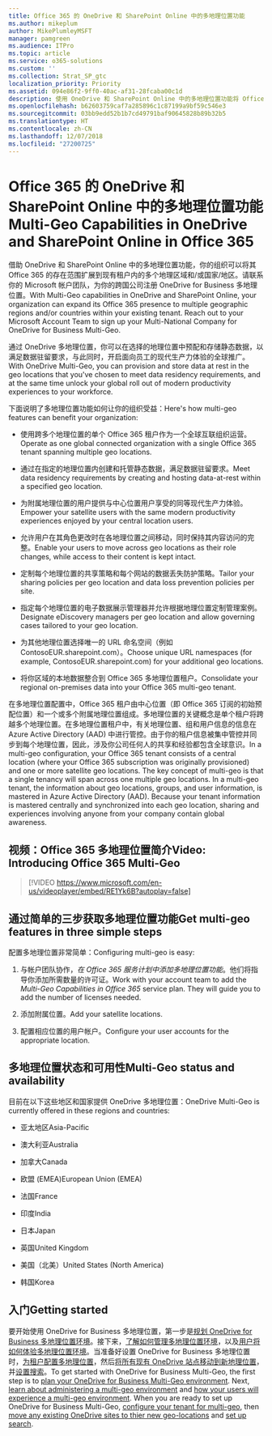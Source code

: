 ```yaml
---
title: Office 365 的 OneDrive 和 SharePoint Online 中的多地理位置功能
ms.author: mikeplum
author: MikePlumleyMSFT
manager: pamgreen
ms.audience: ITPro
ms.topic: article
ms.service: o365-solutions
ms.custom: ''
ms.collection: Strat_SP_gtc
localization_priority: Priority
ms.assetid: 094e86f2-9ff0-40ac-af31-28fcaba00c1d
description: 使用 OneDrive 和 SharePoint Online 中的多地理位置功能将 Office 365 的状态扩展到多个地理位置区域。
ms.openlocfilehash: b62603759caf7a285896c1c87199a9bf59c546e3
ms.sourcegitcommit: 03bb9edd52b1b7cd49791baf90645828b89b32b5
ms.translationtype: HT
ms.contentlocale: zh-CN
ms.lasthandoff: 12/07/2018
ms.locfileid: "27200725"
---
```

# <a name="multi-geo-capabilities-in-onedrive-and-sharepoint-online-in-office-365"></a><span data-ttu-id="ca3cc-103">Office 365 的 OneDrive 和 SharePoint Online 中的多地理位置功能</span><span class="sxs-lookup"><span data-stu-id="ca3cc-103">Multi-Geo Capabilities in OneDrive and SharePoint Online in Office 365</span></span>

<span data-ttu-id="ca3cc-p101">借助 OneDrive 和 SharePoint Online 中的多地理位置功能，你的组织可以将其 Office 365 的存在范围扩展到现有租户内的多个地理区域和/或国家/地区。请联系你的 Microsoft 帐户团队，为你的跨国公司注册 OneDrive for Business 多地理位置。</span><span class="sxs-lookup"><span data-stu-id="ca3cc-p101">With Multi-Geo capabilities in OneDrive and SharePoint Online, your organization can expand its Office 365 presence to multiple geographic regions and/or countries within your existing tenant. Reach out to your Microsoft Account Team to sign up your Multi-National Company for OneDrive for Business Multi-Geo.</span></span>
  
<span data-ttu-id="ca3cc-106">通过 OneDrive 多地理位置，你可以在选择的地理位置中预配和存储静态数据，以满足数据驻留要求，与此同时，开启面向员工的现代生产力体验的全球推广。</span><span class="sxs-lookup"><span data-stu-id="ca3cc-106">With OneDrive Multi-Geo, you can provision and store data at rest in the geo locations that you've chosen to meet data residency requirements, and at the same time unlock your global roll out of modern productivity experiences to your workforce.</span></span>
  
<span data-ttu-id="ca3cc-107">下面说明了多地理位置功能如何让你的组织受益：</span><span class="sxs-lookup"><span data-stu-id="ca3cc-107">Here's how multi-geo features can benefit your organization:</span></span>
  
- <span data-ttu-id="ca3cc-108">使用跨多个地理位置的单个 Office 365 租户作为一个全球互联组织运营。</span><span class="sxs-lookup"><span data-stu-id="ca3cc-108">Operate as one global connected organization with a single Office 365 tenant spanning multiple geo locations.</span></span>
    
- <span data-ttu-id="ca3cc-109">通过在指定的地理位置内创建和托管静态数据，满足数据驻留要求。</span><span class="sxs-lookup"><span data-stu-id="ca3cc-109">Meet data residency requirements by creating and hosting data-at-rest within a specified geo location.</span></span>
    
- <span data-ttu-id="ca3cc-110">为附属地理位置的用户提供与中心位置用户享受的同等现代生产力体验。</span><span class="sxs-lookup"><span data-stu-id="ca3cc-110">Empower your satellite users with the same modern productivity experiences enjoyed by your central location users.</span></span>
    
- <span data-ttu-id="ca3cc-111">允许用户在其角色更改时在各地理位置之间移动，同时保持其内容访问的完整。</span><span class="sxs-lookup"><span data-stu-id="ca3cc-111">Enable your users to move across geo locations as their role changes, while access to their content is kept intact.</span></span>
    
- <span data-ttu-id="ca3cc-112">定制每个地理位置的共享策略和每个网站的数据丢失防护策略。</span><span class="sxs-lookup"><span data-stu-id="ca3cc-112">Tailor your sharing policies per geo location and data loss prevention policies per site.</span></span>
    
- <span data-ttu-id="ca3cc-113">指定每个地理位置的电子数据展示管理器并允许根据地理位置定制管理案例。</span><span class="sxs-lookup"><span data-stu-id="ca3cc-113">Designate eDiscovery managers per geo location and allow governing cases tailored to your geo location.</span></span>
    
- <span data-ttu-id="ca3cc-114">为其他地理位置选择唯一的 URL 命名空间（例如 ContosoEUR.sharepoint.com）。</span><span class="sxs-lookup"><span data-stu-id="ca3cc-114">Choose unique URL namespaces (for example, ContosoEUR.sharepoint.com) for your additional geo locations.</span></span>
    
- <span data-ttu-id="ca3cc-115">将你区域的本地数据整合到 Office 365 多地理位置租户。</span><span class="sxs-lookup"><span data-stu-id="ca3cc-115">Consolidate your regional on-premises data into your Office 365 multi-geo tenant.</span></span>
    
<span data-ttu-id="ca3cc-p102">在多地理位置配置中，Office 365 租户由中心位置（即 Office 365 订阅的初始预配位置）和一个或多个附属地理位置组成。多地理位置的关键概念是单个租户将跨越多个地理位置。在多地理位置租户中，有关地理位置、组和用户信息的信息在 Azure Active Directory (AAD) 中进行管控。由于你的租户信息被集中管控并同步到每个地理位置，因此，涉及你公司任何人的共享和经验都包含全球意识。</span><span class="sxs-lookup"><span data-stu-id="ca3cc-p102">In a multi-geo configuration, your Office 365 tenant consists of a central location (where your Office 365 subscription was originally provisioned) and one or more satellite geo locations. The key concept of multi-geo is that a single tenancy will span across one multiple geo locations. In a multi-geo tenant, the information about geo locations, groups, and user information, is mastered in Azure Active Directory (AAD). Because your tenant information is mastered centrally and synchronized into each geo location, sharing and experiences involving anyone from your company contain global awareness.</span></span>

## <a name="video-introducing-office-365-multi-geo"></a><span data-ttu-id="ca3cc-120">视频：Office 365 多地理位置简介</span><span class="sxs-lookup"><span data-stu-id="ca3cc-120">Video: Introducing Office 365 Multi-Geo</span></span>

> [!VIDEO https://www.microsoft.com/en-us/videoplayer/embed/RE1Yk6B?autoplay=false]
  
## <a name="get-multi-geo-features-in-three-simple-steps"></a><span data-ttu-id="ca3cc-121">通过简单的三步获取多地理位置功能</span><span class="sxs-lookup"><span data-stu-id="ca3cc-121">Get multi-geo features in three simple steps</span></span>

<span data-ttu-id="ca3cc-122">配置多地理位置非常简单：</span><span class="sxs-lookup"><span data-stu-id="ca3cc-122">Configuring multi-geo is easy:</span></span>
  
1. <span data-ttu-id="ca3cc-p103">与帐户团队协作，_在 Office 365 服务计划中添加多地理位置功能_。他们将指导你添加所需数量的许可证。</span><span class="sxs-lookup"><span data-stu-id="ca3cc-p103">Work with your account team to add the _Multi-Geo Capabilities in Office 365_ service plan. They will guide you to add the number of licenses needed.</span></span>
    
2. <span data-ttu-id="ca3cc-125">添加附属位置。</span><span class="sxs-lookup"><span data-stu-id="ca3cc-125">Add your satellite locations.</span></span>
    
3. <span data-ttu-id="ca3cc-126">配置相应位置的用户帐户。</span><span class="sxs-lookup"><span data-stu-id="ca3cc-126">Configure your user accounts for the appropriate location.</span></span>
    
## <a name="multi-geo-status-and-availability"></a><span data-ttu-id="ca3cc-127">多地理位置状态和可用性</span><span class="sxs-lookup"><span data-stu-id="ca3cc-127">Multi-Geo status and availability</span></span>

<span data-ttu-id="ca3cc-128">目前在以下这些地区和国家提供 OneDrive 多地理位置：</span><span class="sxs-lookup"><span data-stu-id="ca3cc-128">OneDrive Multi-Geo is currently offered in these regions and countries:</span></span>
  
- <span data-ttu-id="ca3cc-129">亚太地区</span><span class="sxs-lookup"><span data-stu-id="ca3cc-129">Asia-Pacific</span></span>

- <span data-ttu-id="ca3cc-130">澳大利亚</span><span class="sxs-lookup"><span data-stu-id="ca3cc-130">Australia</span></span>

- <span data-ttu-id="ca3cc-131">加拿大</span><span class="sxs-lookup"><span data-stu-id="ca3cc-131">Canada</span></span>

- <span data-ttu-id="ca3cc-132">欧盟 (EMEA)</span><span class="sxs-lookup"><span data-stu-id="ca3cc-132">European Union (EMEA)</span></span>

- <span data-ttu-id="ca3cc-133">法国</span><span class="sxs-lookup"><span data-stu-id="ca3cc-133">France</span></span>

- <span data-ttu-id="ca3cc-134">印度</span><span class="sxs-lookup"><span data-stu-id="ca3cc-134">India</span></span>

- <span data-ttu-id="ca3cc-135">日本</span><span class="sxs-lookup"><span data-stu-id="ca3cc-135">Japan</span></span>

- <span data-ttu-id="ca3cc-136">英国</span><span class="sxs-lookup"><span data-stu-id="ca3cc-136">United Kingdom</span></span>

- <span data-ttu-id="ca3cc-137">美国（北美）</span><span class="sxs-lookup"><span data-stu-id="ca3cc-137">United States (North America)</span></span>

- <span data-ttu-id="ca3cc-138">韩国</span><span class="sxs-lookup"><span data-stu-id="ca3cc-138">Korea</span></span>

## <a name="getting-started"></a><span data-ttu-id="ca3cc-139">入门</span><span class="sxs-lookup"><span data-stu-id="ca3cc-139">Getting started</span></span>

<span data-ttu-id="ca3cc-p104">要开始使用 OneDrive for Business 多地理位置，第一步是[规划 OneDrive for Business 多地理位置环境](plan-for-multi-geo.md)。接下来，[了解如何管理多地理位置环境](administering-a-multi-geo-environment.md)，以及[用户将如何体验多地理位置环境](multi-geo-user-experience.md)。当准备好设置 OneDrive for Business 多地理位置时，[为租户配置多地理位置](multi-geo-tenant-configuration.md)，然后[将所有现有 OneDrive 站点移动到新地理位置](move-onedrive-between-geo-locations.md)，并[设置搜索](configure-search-for-multi-geo.md)。</span><span class="sxs-lookup"><span data-stu-id="ca3cc-p104">To get started with OneDrive for Business Multi-Geo, the first step is to [plan your OneDrive for Business Multi-Geo environment](plan-for-multi-geo.md). Next, [learn about administering a multi-geo environment](administering-a-multi-geo-environment.md) and [how your users will experience a multi-geo environment](multi-geo-user-experience.md). When you are ready to set up OneDrive for Business Multi-Geo, [configure your tenant for multi-geo](multi-geo-tenant-configuration.md), then [move any existing OneDrive sites to thier new geo-locations](move-onedrive-between-geo-locations.md) and [set up search](configure-search-for-multi-geo.md).</span></span>
